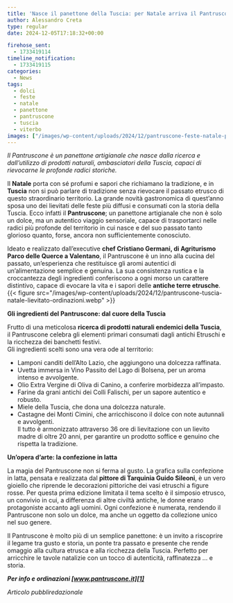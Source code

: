 ```yaml
---
title: 'Nasce il panettone della Tuscia: per Natale arriva il Pantruscone'
author: Alessandro Creta
type: regular
date: 2024-12-05T17:18:32+00:00

firehose_sent:
  - 1733419114
timeline_notification:
  - 1733419115
categories:
  - News
tags:
  - dolci
  - feste
  - natale
  - panettone
  - pantruscone
  - tuscia
  - viterbo
images: ["/images/wp-content/uploads/2024/12/pantruscone-feste-natale-panettone-gourmet-tuscia.webp"]
---
```

_Il Pantruscone è un panettone artigianale che nasce dalla ricerca e dall’utilizzo di prodotti naturali, ambasciatori della Tuscia, capaci di rievocarne le profonde radici storiche._

Il **Natale** porta con sé profumi e sapori che richiamano la tradizione, e in **Tuscia** non si può parlare di tradizione senza rievocare il passato etrusco di questo straordinario territorio. La grande novità gastronomica di quest’anno sposa uno dei lievitati delle feste più diffusi e consumati con la storia della Tuscia. Ecco infatti il **Pantruscone**; un panettone artigianale che non è solo un dolce, ma un autentico viaggio sensoriale, capace di trasportarci nelle radici più profonde del territorio in cui nasce e del suo passato tanto glorioso quanto, forse, ancora non sufficientemente conosciuto.  
  
Ideato e realizzato dall’executive **chef Cristiano Germani, di Agriturismo Parco delle Querce a Valentano**, il Pantruscone è un inno alla cucina del passato, un’esperienza che restituisce gli aromi autentici di un’alimentazione semplice e genuina. La sua consistenza rustica e la croccantezza degli ingredienti conferiscono a ogni morso un carattere distintivo, capace di evocare la vita e i sapori delle **antiche terre etrusche**.
{{< figure src="/images/wp-content/uploads/2024/12/pantruscone-tuscia-natale-lievitato-ordinazioni.webp" >}}
 

**Gli ingredienti del Pantruscone: dal cuore della Tuscia**

Frutto di una meticolosa **ricerca di prodotti naturali endemici della Tuscia**, il Pantruscone celebra gli elementi primari consumati dagli antichi Etruschi e la ricchezza dei banchetti festivi.  
Gli ingredienti scelti sono una vera ode al territorio:

<ul class="wp-block-list">
  <li>
    Lamponi canditi dell&#8217;Alto Lazio, che aggiungono una dolcezza raffinata.
  </li>
  <li>
    Uvetta immersa in Vino Passito del Lago di Bolsena, per un aroma intenso e avvolgente.
  </li>
  <li>
    Olio Extra Vergine di Oliva di Canino, a conferire morbidezza all’impasto.
  </li>
  <li>
    Farine da grani antichi dei Colli Falischi, per un sapore autentico e robusto.
  </li>
  <li>
    Miele della Tuscia, che dona una dolcezza naturale.
  </li>
  <li>
    Castagne dei Monti Cimini, che arricchiscono il dolce con note autunnali e avvolgenti.<br />Il tutto è armonizzato attraverso 36 ore di lievitazione con un lievito madre di oltre 20 anni, per garantire un prodotto soffice e genuino che rispetta la tradizione.
  </li>
</ul>

**Un’opera d’arte: la confezione in latta**

La magia del Pantruscone non si ferma al gusto. La grafica sulla confezione in latta, pensata e realizzata dal **pittore di Tarquinia Guido Sileoni**, è un vero gioiello che riprende le decorazioni pittoriche dei vasi etruschi a figure rosse. Per questa prima edizione limitata il tema scelto è il simposio etrusco, un convivio in cui, a differenza di altre civiltà antiche, le donne erano protagoniste accanto agli uomini. Ogni confezione è numerata, rendendo il Pantruscone non solo un dolce, ma anche un oggetto da collezione unico nel suo genere.  
  
Il Pantruscone è molto più di un semplice panettone: è un invito a riscoprire il legame tra gusto e storia, un ponte tra passato e presente che rende omaggio alla cultura etrusca e alla ricchezza della Tuscia. Perfetto per arricchire le tavole natalizie con un tocco di autenticità, raffinatezza … e storia.

_**Per info e ordinazioni  [www.pantruscone.it][1]**_

_Articolo pubbliredazionale_

 [1]: http://www.pantruscone.it/